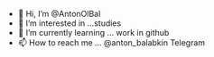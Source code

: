 - 👋 Hi, I’m @AntonOlBal
- 👀 I’m interested in ...studies
- 🌱 I’m currently learning ... work in github
- 📫 How to reach me ... @anton_balabkin Telegram

<!---
AntonOlBal/AntonOlBal is a ✨ special ✨ repository because its `README.md` (this file) appears on your GitHub profile.
You can click the Preview link to take a look at your changes.
--->
